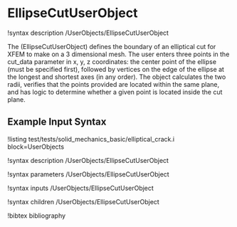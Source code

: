 # EllipseCutUserObject

!syntax description /UserObjects/EllipseCutUserObject

The (EllipseCutUserObject) defines the boundary of an elliptical cut for XFEM
to make on a 3 dimensional mesh. The user enters three points in the cut_data
parameter in x, y, z coordinates: the center point of the ellipse (must be
specified first), followed by vertices on the edge of the ellipse at the
longest and shortest axes (in any order). The object calculates the two radii,
verifies that the points provided are located within the same plane, and has 
logic to determine whether a given point is located inside the cut plane. 

## Example Input Syntax
!listing test/tests/solid_mechanics_basic/elliptical_crack.i block=UserObjects

!syntax description /UserObjects/EllipseCutUserObject

!syntax parameters /UserObjects/EllipseCutUserObject

!syntax inputs /UserObjects/EllipseCutUserObject

!syntax children /UserObjects/EllipseCutUserObject

!bibtex bibliography
